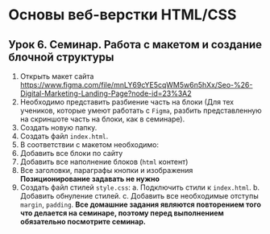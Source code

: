 # Основы веб-верстки HTML/CSS

## Урок 6. Семинар. Работа с макетом и cоздание блочной структуры

1. Открыть макет сайта <https://www.figma.com/file/mnLY69cYE5cqWM5w6n5hXx/Seo-%26-Digital-Marketing-Landing-Page?node-id=23%3A2>
2. Необходимо представить разбиение часть на блоки (Для тех учеников, которые умеют работать с `Figma`, разбить представленную на скриншоте часть на блоки, как в семинаре).
3. Создать новую папку.
4. Создать файл `index.html`.
5. В соответствии с макетом необходимо:
6. Добавить все блоки по сайту
7. Добавить все наполнение блоков (`html` контент)
8. Все заголовки, параграфы кнопки и изображения **Позиционирование задавать не нужно**
9. Создать файл стилей `style.css`: a. Подключить стили к `index.html`. b. Добавить обнуление стилей. c. Добавить все необходимые отступы `margin`, `padding`. **Все домашние задания являются повторением того что делается на семинаре, поэтому перед выполнением обязательно посмотрите семинар.**
